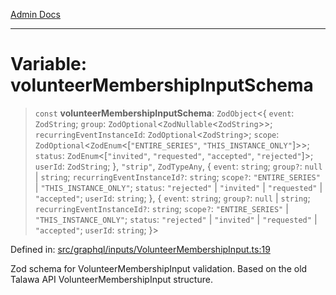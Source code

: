 [Admin Docs](/)

***

# Variable: volunteerMembershipInputSchema

> `const` **volunteerMembershipInputSchema**: `ZodObject`\<\{ `event`: `ZodString`; `group`: `ZodOptional`\<`ZodNullable`\<`ZodString`\>\>; `recurringEventInstanceId`: `ZodOptional`\<`ZodString`\>; `scope`: `ZodOptional`\<`ZodEnum`\<\[`"ENTIRE_SERIES"`, `"THIS_INSTANCE_ONLY"`\]\>\>; `status`: `ZodEnum`\<\[`"invited"`, `"requested"`, `"accepted"`, `"rejected"`\]\>; `userId`: `ZodString`; \}, `"strip"`, `ZodTypeAny`, \{ `event`: `string`; `group?`: `null` \| `string`; `recurringEventInstanceId?`: `string`; `scope?`: `"ENTIRE_SERIES"` \| `"THIS_INSTANCE_ONLY"`; `status`: `"rejected"` \| `"invited"` \| `"requested"` \| `"accepted"`; `userId`: `string`; \}, \{ `event`: `string`; `group?`: `null` \| `string`; `recurringEventInstanceId?`: `string`; `scope?`: `"ENTIRE_SERIES"` \| `"THIS_INSTANCE_ONLY"`; `status`: `"rejected"` \| `"invited"` \| `"requested"` \| `"accepted"`; `userId`: `string`; \}\>

Defined in: [src/graphql/inputs/VolunteerMembershipInput.ts:19](https://github.com/Sourya07/talawa-api/blob/cfbd515d04ffba748b09232a33807f1845dd1878/src/graphql/inputs/VolunteerMembershipInput.ts#L19)

Zod schema for VolunteerMembershipInput validation.
Based on the old Talawa API VolunteerMembershipInput structure.
